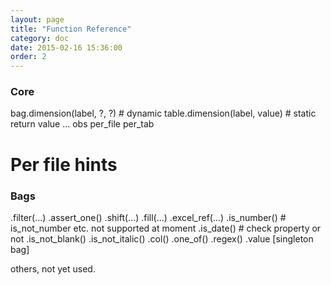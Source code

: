```yaml
---
layout: page
title: "Function Reference"
category: doc
date: 2015-02-16 15:36:00
order: 2
---
```


### Core 
bag.dimension(label, ?, ?)     # dynamic
table.dimension(label, value)  # static
return value ... obs
per_file per_tab

# Per file hints




### Bags

.filter(...)
.assert_one()
.shift(...)
.fill(...)
.excel_ref(...)
.is_number()  # is_not_number etc. not supported at moment
.is_date() # check property or not
.is_not_blank()
.is_not_italic()
.col()
.one_of()
.regex()
.value [singleton bag]

others, not yet used.
